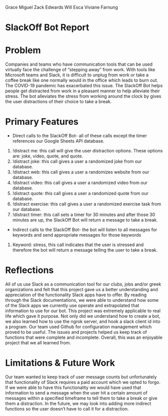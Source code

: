 Grace Miguel 
Zack Edwards
Will Esca
Viviane Farnung

# SlackOff Bot Report

# Problem

Companies and teams who have communication tools that can be used virtually face the challenge of “stepping away” from work. With tools like Microsoft teams and Slack, it is difficult to unplug from work or take a coffee break like one normally would in the office which leads to burn out. The COVID-19 pandemic has exacerbated this issue. The SlackOff Bot helps people get distracted from work in a pleasant manner to help alleviate their stress. The bot alleviates the stress from working around the clock by gives the user distractions of their choice to take a break.

# Primary Features
* Direct calls to the SlackOff Bot- all of these calls except the timer references our Google Sheets API database. 
1. !distract me: this call will give the user distraction options. These options are: joke, video, quote, and quote.
2. !distract joke: this call gives a user a randomized joke from our database. 
3. !distract web: this call gives a user a randomizes website from our database. 
4. !distract video: this call gives a user a randomized video from our database.
5. !distract quote: this call gives a user a randomized quote from our database. 
6. !distract exercise: this call gives a user a randomized exercise task from our database. 
7. !distract timer: this call sets a timer for 30 minutes and after those 30 minutes are up, the SlackOff Bot will return a message to take a break.
* Indirect calls to the SlackOff Bot- the bot will listen to all messages for keywords and send appropriate messages for those keywords
1. Keyword: stress, this call indicates that the user is stressed and therefore the bot will return a message telling the user to take a break.


# Reflections

All of us use Slack as a communication tool for our clubs, jobs and/or greek organizations and felt that this project gave us a better understanding and appreciation of the functionality Slack apps have to offer. By reading through the Slack documentations, we were able to understand how some of the Slack apps we currently use operate and extrapolated that information to use for our bot. This project was extremely applicable to real life which gave it purpose. Not only did we understand how to create a bot, we also learned how to use the ngrok server, and hook a slack client id into a program. Our team used Github for configuration management which proved to be useful. The issues and projects helped us keep track of functions that were complete and incomplete. Overall, this was an enjoyable project that we all learned from. 

# Limitations & Future Work

Our team wanted to keep track of user message counts but unfortunately that functionality of Slack requires a paid account which we opted to forgo. If we were able to have this functionality we would have used that information to send a message when the user hit a certain amount of messages within a specified timeframe to tell them to take a break or give them a distraction. In the future, we may look into adding more indirect functions so the user doesn’t have to call it for a distraction. 
